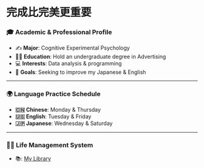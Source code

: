
# **完成比完美更重要**

### 🎓 Academic & Professional Profile

- ✍️ **Major**: Cognitive Experimental Psychology  
- 🧑‍🎓 **Education**: Hold an undergraduate degree in Advertising  
- 💻 **Interests**: Data analysis & programming  
- 🎯 **Goals**: Seeking to improve my Japanese & English  

---

### 🌍 Language Practice Schedule
- **🇨🇳 Chinese**: Monday & Thursday  
- **🇺🇸 English**: Tuesday & Friday  
- **🇯🇵 Japanese**: Wednesday & Saturday

---

### 🏃‍♀️ Life Management System
- 📚: [My Library](https://booklog.jp/users/theodor77)  

